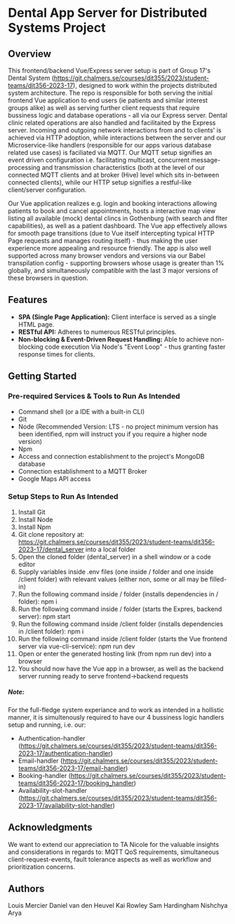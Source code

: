 # Dental App Server for Distributed Systems Project

## Overview
This frontend/backend Vue/Express server setup is part of Group 17's Dental System (https://git.chalmers.se/courses/dit355/2023/student-teams/dit356-2023-17), designed to work within the projects distributed system architecture. The repo is responsible for both serving the initial frontend Vue application to end users (ie patients and similar interest groups alike) as well as serving further client requests that require bussiness logic and database operations - all via our Express server. Dental clinic related operations are also handled and facilitaited by the Express server. Incoming and outgoing network interactions from and to clients' is achieved via HTTP adoption, while interactions between the server and our Microservice-like handlers (responsible for our apps various database related use cases) is faciliated via MQTT. Our MQTT setup signifies an event driven configuration i.e. facilitating multicast, concurrent message-processing and transmission characteristics (both at the level of our connected MQTT clients and at broker (Hive) level which sits in-between connected clients), while our HTTP setup signifies a restful-like client/server configuration.

Our Vue application realizes e.g. login and booking interactions allowing patients to book and cancel appointments, hosts a interactive map view listing all available (mock) dental clincs in Gothenburg (with search and flter capabilities), as well as a patient dashboard. The Vue app effectively allows for smooth page transitions (due to Vue itself intercepting typical HTTP Page requests and manages routing itself) - thus making the user experience more appealing and resource friendly. The app is also well supported across many browser vendors and versions via our Babel transpilation config - supporting browsers whose usage is greater than 1% globally, and simultaneously compatible with the last 3 major versions of these browsers in question.

## Features
- **SPA (Single Page Application):** Client interface is served as a single HTML page.
- **RESTful API:** Adheres to numerous RESTful principles.
- **Non-blocking & Event-Driven Request Handling:** Able to achieve non-blocking code execution Via Node's "Event Loop" - thus granting faster response times for clients.

## Getting Started

### Pre-required Services & Tools to Run As Intended
- Command shell (or a IDE with a built-in CLI)
- Git
- Node (Recommended Version: LTS - no project minimum version has been identified, npm will instruct you if you require a higher node version)
- Npm
- Access and connection establishment to the project's MongoDB database
- Connection establishment to a MQTT Broker
- Google Maps API access

### Setup Steps to Run As Intended
1. Install Git
2. Install Node
3. Install Npm
4. Git clone repository at: https://git.chalmers.se/courses/dit355/2023/student-teams/dit356-2023-17/dental_server into a local folder
5. Open the cloned folder (dental_server) in a shell window or a code editor
6. Supply variables inside .env files (one inside / folder and one inside /client folder) with relevant values (either non, some or all may be filled-in)
7. Run the following command inside / folder (installs dependencies in / folder): npm i
8. Run the following command inside / folder (starts the Expres, backend server): npm start
9. Run the following command inside /client folder (installs dependencies in /client folder): npm i
10. Run the following command inside /client folder (starts the Vue frontend server via vue-cli-service): npm run dev
11. Open or enter the generated hosting link (from npm run dev) into a browser
12. You should now have the Vue app in a browser, as well as the backend server running ready to serve frontend->backend requests

##### Note: 
For the full-fledge system experiance and to work as intended in a hollistic manner, it is simultenously required to have our 4 bussiness logic handlers setup and running, i.e. our:
- Authentication-handler (https://git.chalmers.se/courses/dit355/2023/student-teams/dit356-2023-17/authentication-handler)
- Email-handler (https://git.chalmers.se/courses/dit355/2023/student-teams/dit356-2023-17/email-handler)
- Booking-handler (https://git.chalmers.se/courses/dit355/2023/student-teams/dit356-2023-17/booking_handler)
- Availability-slot-handler (https://git.chalmers.se/courses/dit355/2023/student-teams/dit356-2023-17/availability-slot-handler)

## Acknowledgments

We want to extend our appreciation to TA Nicole for the valuable insights and considerations in regards to: MQTT QoS requirements, simultaneous client-request-events, fault tolerance aspects as well as workflow and prioritization concerns.

## Authors
Louis Mercier
Daniel van den Heuvel
Kai Rowley
Sam Hardingham
Nishchya Arya
